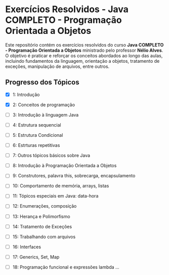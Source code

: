 # Exercícios Resolvidos - Java COMPLETO - Programação Orientada a Objetos

Este repositório contém os exercícios resolvidos do curso **Java COMPLETO - Programação Orientada a Objetos** ministrado pelo professor **Nélio Alves**. O objetivo é praticar e reforçar os conceitos abordados ao longo das aulas, incluindo fundamentos da linguagem, orientação a objetos, tratamento de exceções, manipulação de arquivos, entre outros.

##  Progresso dos Tópicos 

- [x]  1: Introdução  
- [x]  2: Conceitos de programação
- [ ]  3: Introdução à linguagem Java  
- [ ]  4: Estrutura sequencial
- [ ]  5:  Estrutura Condicional  
- [ ]  6: Estrturas repetitivas  
- [ ]  7: Outros tópicos básicos sobre Java 
- [ ]  8: Introdução à Programação Orientada a Objetos 
- [ ]  9: Construtores, palavra this, sobrecarga, encapsulamento
- [ ]  10: Comportamento de memória, arrays, listas
- [ ]  11: Tópicos especiais em Java: data-hora
- [ ]  12: Enumerações, composição
- [ ]  13: Herança e Polimorfismo
- [ ]  14: Tratamento de Exceções
- [ ]  15: Trabalhando com arquivos
- [ ]  16: Interfaces
- [ ]  17: Generics, Set, Map
- [ ]  18: Programação funcional e expressões lambda
...


